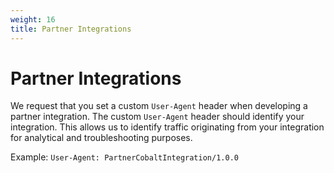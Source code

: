 ```yaml
---
weight: 16
title: Partner Integrations
---
```


# Partner Integrations

We request that you set a custom `User-Agent` header when developing a partner integration.
The custom `User-Agent` header should identify your integration.
This allows us to identify traffic originating from your integration for analytical and troubleshooting purposes.

Example:
`User-Agent: PartnerCobaltIntegration/1.0.0`
